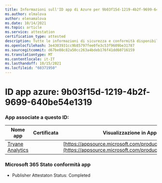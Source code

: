 ```yaml
---
title: Informazioni sull'ID app di Azure per 9b03f15d-1219-4b2f-9699-640be54e1319
ms.author: elmalova
author: elenamalova
ms.date: 10/14/2021
ms.topic: article
ms.service: attestation
certification_type: attested
description: Tutte le informazioni di sicurezza e conformità disponibili per 9b03f15d-1219-4b2f-9699-640be54e1319.
ms.openlocfilehash: 3e4303931cc9b85797fee0fe3c53f9609be31787
ms.sourcegitcommit: d67be08c82a50cc263a4bdeb176f41dd60716159
ms.translationtype: MT
ms.contentlocale: it-IT
ms.lasthandoff: 10/15/2021
ms.locfileid: "60371950"
---
```

# <a name="azure-app-id-9b03f15d-1219-4b2f-9699-640be54e1319"></a>ID app azure: 9b03f15d-1219-4b2f-9699-640be54e1319


### <a name="apps-associated-with-this-id"></a>App associate a questo ID:
| **Nome app** | **Certificata** | **Visualizzazione in AppSource** |
|--------------|---------------|-----------------------|
| [Tryane Analytics](https://docs.microsoft.com/microsoft-365-app-certification/forward/WA200001827) |  | [https://appsource.microsoft.com/product/office/WA200001827](https://appsource.microsoft.com/product/office/WA200001827) |

### <a name="microsoft-365-app-compliance-status"></a>Microsoft 365 Stato conformità app
- Publisher Attestaton Status: Completed
